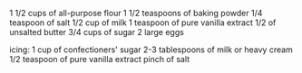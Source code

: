 1 1/2 cups of all-purpose flour
1 1/2 teaspoons of baking powder
1/4 teaspoon of salt
1/2 cup of milk
1 teaspoon of pure vanilla extract
1/2 of unsalted butter
3/4 cups of sugar
2 large eggs

icing:
1 cup of confectioners' sugar
2-3 tablespoons of milk or heavy cream
1/2 teaspoon of pure vanilla extract
pinch of salt